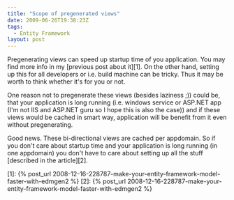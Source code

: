 ```yaml
---
title: "Scope of pregenerated views"
date: 2009-06-26T19:38:23Z
tags:
  - Entity Framework
layout: post
---
```

Pregenerating views can speed up startup time of you application. You may find more info in my [previous post about it][1]. On the other hand, setting up this for all developers or i.e. build machine can be tricky. Thus it may be worth to think whether it's for you or not.

One reason not to pregenerate these views (besides laziness ;)) could be, that your application is long running (i.e. windows service or ASP.NET app (I'm not IIS and ASP.NET guru so I hope this is also the case)) and if these views would be cached in smart way, application will be benefit from it even without pregenerating.

Good news. These bi-directional views are cached per appdomain. So if you don't care about startup time and your application is long running (in one appdomain) you don't have to care about setting up all the stuff [described in the article][2].

[1]: {% post_url 2008-12-16-228787-make-your-entity-framework-model-faster-with-edmgen2 %}
[2]: {% post_url 2008-12-16-228787-make-your-entity-framework-model-faster-with-edmgen2 %}